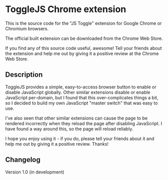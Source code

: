 ToggleJS Chrome extension
=========================

This is the source code for the "JS Toggle" extension for Google Chrome or
Chromium browsers.

The official built extension can be downloaded from the Chrome Web Store.

If you find any of this source code useful, awesome! Tell your friends about the
extension and help me out by giving it a positive review at the Chrome Web Store.

Description
-----------

ToggleJS provides a simple, easy-to-access browser button to enable or disable JavaScript
globally. Other similar extensions disable or enable JavaScript per-domain, but I found that
this over-complicates things a bit, so I decided to build my own JavaScript "master switch"
that was easy to use.

I've also seen that other similar extensions can cause the page to be rendered incorrectly
when they reload the page after disabling JavaScript. I have found a way around this, so
the page will reload reliably.

I hope you enjoy using it - if you do, please tell your friends about it and help me out by
giving it a positive review. Thanks!

Changelog
---------

Version 1.0 (in development)